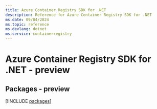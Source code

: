 ```yaml
---
title: Azure Container Registry SDK for .NET
description: Reference for Azure Container Registry SDK for .NET
ms.date: 09/04/2024
ms.topic: reference
ms.devlang: dotnet
ms.service: containerregistry
---
```

# Azure Container Registry SDK for .NET - preview
## Packages - preview
[!INCLUDE [packages](container-registry-index.md)]